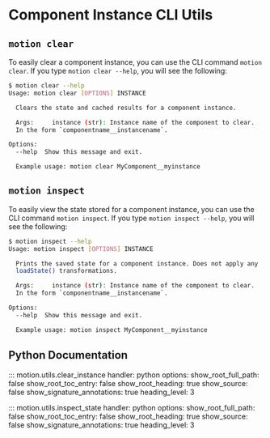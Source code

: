 # Component Instance CLI Utils

## `motion clear`

To easily clear a component instance, you can use the CLI command `motion clear`. If you type `motion clear --help`, you will see the following:

```bash
$ motion clear --help
Usage: motion clear [OPTIONS] INSTANCE

  Clears the state and cached results for a component instance.

  Args:     instance (str): Instance name of the component to clear.
  In the form `componentname__instancename`.

Options:
  --help  Show this message and exit.

  Example usage: motion clear MyComponent__myinstance
```

## `motion inspect`

To easily view the state stored for a component instance, you can use the CLI command `motion inspect`. If you type `motion inspect --help`, you will see the following:

```bash
$ motion inspect --help
Usage: motion inspect [OPTIONS] INSTANCE

  Prints the saved state for a component instance. Does not apply any
  loadState() transformations.

  Args:     instance (str): Instance name of the component to clear.
  In the form `componentname__instancename`.

Options:
  --help  Show this message and exit.

  Example usage: motion inspect MyComponent__myinstance
```

## Python Documentation

::: motion.utils.clear_instance
    handler: python
    options:
        show_root_full_path: false
        show_root_toc_entry: false
        show_root_heading: true
        show_source: false
        show_signature_annotations: true
        heading_level: 3

::: motion.utils.inspect_state
    handler: python
    options:
        show_root_full_path: false
        show_root_toc_entry: false
        show_root_heading: true
        show_source: false
        show_signature_annotations: true
        heading_level: 3
